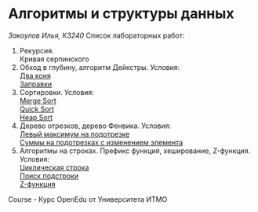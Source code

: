 # Алгоритмы и структуры данных
_Закоулов Илья, K3240_
Список лабораторных работ:
1. Рекурсия.  
	Кривая серпинского
2. Обход в глубину, алгоритм Дейкстры. Условия:  
	[Два коня](https://informatics.msk.ru/moodle/mod/statements/view3.php?chapterid=163)  
	[Заправки](https://informatics.msk.ru/mod/statements/view3.php?id=193&chapterid=7)
3. Сортировки. Условия:  
   [Merge Sort](https://informatics.mccme.ru/moodle/mod/statements/view3.php?chapterid=766)  
   [Quick Sort](https://informatics.mccme.ru/moodle/mod/statements/view3.php?chapterid=754)  
   [Heap Sort](https://informatics.mccme.ru/moodle/mod/statements/view3.php?chapterid=754)
4. Дерево отрезков, дерево Фенвика. Условия:  
   [Левый максимум на подотрезке](https://informatics.msk.ru/moodle/mod/statements/view3.php?chapterid=3311)  
   [Суммы на подотрезках с изменением элемента](https://informatics.mccme.ru/moodle/mod/statements/view3.php?chapterid=3311&run_id=1739r25466#1)
5. Алгоритмы на строках. Префикс функция, хеширование, Z-функция. Условия:  
   [Циклическая строка](https://informatics.msk.ru/moodle/mod/statements/view3.php?chapterid=101)  
   [Поиск подстроки](https://informatics.mccme.ru/mod/statements/view3.php?id=241&chapterid=99)  
   [Z-функция](https://informatics.mccme.ru/mod/statements/view3.php?id=241&chapterid=1324)

Course - Курс OpenEdu от Университета ИТМО